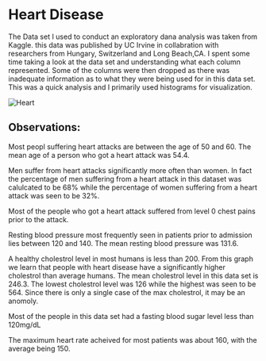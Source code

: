 # Heart Disease
The Data set I used to conduct an exploratory dana analysis was taken from Kaggle. this data was published by UC Irvine in collabration with researchers from Hungary, Switzerland and Long Beach,CA.
I spent some time taking a look at the data set and understanding what each column represented. Some of the columns were then dropped as there was inadequate information as to what they were being used for in this data set. This was a quick analysis and I primarily used histograms for visualization.

![Heart](https://c-0pruhskhx78v9x24lpjx2ezhepgx2efrp.g01.webmd.com/g00/3_c-0zzz.zhepg.frp_/c-0PRUHSKHXV9x24kwwsvx3ax2fx2flpj.zhepg.frpx2fgwpfpvx2folyhx2fzhepgx2ffrqvx78phu_dvvhwvx2fvlwh_lpdjhvx2fduwlfohvx2fkhdowk_wrrovx2fglg_brx78_nqrz_wklv_frx78og_ohdg_wr_khduw_glvhdvh_volghvkrzx2f726vv_wklqnvwrfn_ui_khduw_loox78vwudwlrq.msjx3fl43f.pdunx3dlpdjh_$/$/$/$/$/$/$/$/$/$)

## Observations:
Most peopl suffering heart attacks are between the age of 50 and 60. The mean age of a person who got a heart attack was 54.4.

Men suffer from heart attacks significantly more often than women. In fact the percentage of men suffering from a heart attack in this dataset was calulcated to be 68% while the percentage of women suffering from a heart attack was seen to be 32%.

Most of the people who got a heart attack suffered from level 0 chest pains prior to the attack.

Resting blood pressure most frequently seen in patients prior to admission lies between 120 and 140. The mean resting blood pressure was 131.6.

A healthy cholestrol level in most humans is less than 200. From this graph we learn that people with heart disease have a significantly higher cholestrol than average humans. The mean cholestrol level in this data set is 246.3. The lowest cholestrol level was 126 while the highest was seen to be 564. Since there is only a single case of the max cholestrol, it may be an anomoly.

Most of the people in this data set had a fasting blood sugar level less than 120mg/dL

The maximum heart rate acheived for most patients was about 160, with the average being 150.
